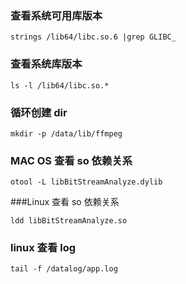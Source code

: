 ### 查看系统可用库版本

```
strings /lib64/libc.so.6 |grep GLIBC_
```

### 查看系统库版本

```
ls -l /lib64/libc.so.*
```

### 循环创建 dir

```
mkdir -p /data/lib/ffmpeg
```

### MAC OS 查看 so 依赖关系

```
otool -L libBitStreamAnalyze.dylib
```

###Linux 查看 so 依赖关系

```
ldd libBitStreamAnalyze.so
```

### linux 查看 log

```
tail -f /datalog/app.log
```

